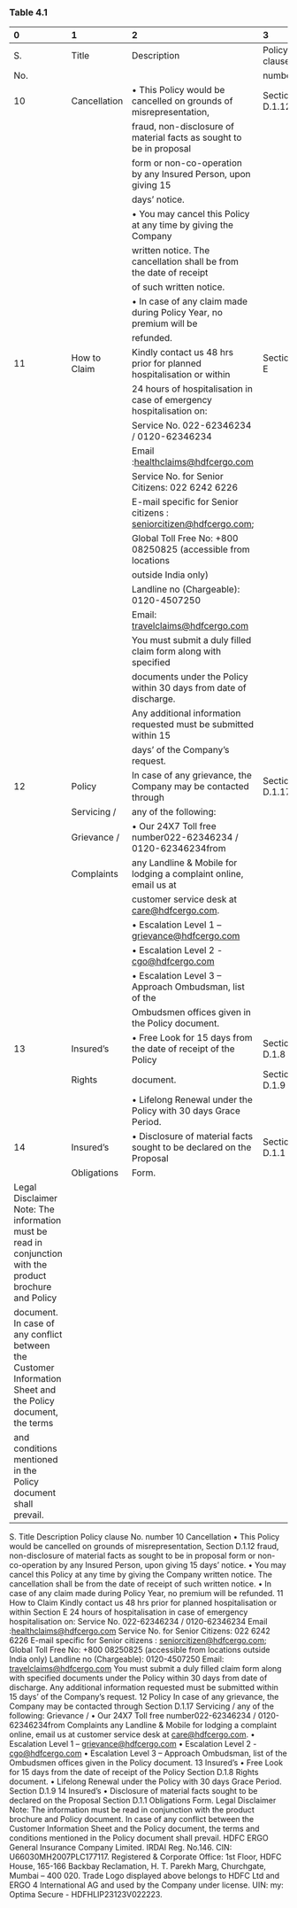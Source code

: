 
### Table 4.1
| 0                                                                                                           | 1            | 2                                                                    | 3              |
|:------------------------------------------------------------------------------------------------------------|:-------------|:---------------------------------------------------------------------|:---------------|
| S.                                                                                                          | Title        | Description                                                          | Policy clause  |
| No.                                                                                                         |              |                                                                      | number         |
| 10                                                                                                          | Cancellation | • This Policy would be cancelled on grounds of misrepresentation,    | Section D.1.12 |
|                                                                                                             |              | fraud, non-disclosure of material facts as sought to be in proposal  |                |
|                                                                                                             |              | form or non-co-operation by any Insured Person, upon giving 15       |                |
|                                                                                                             |              | days’ notice.                                                        |                |
|                                                                                                             |              | • You may cancel this Policy at any time by giving the Company       |                |
|                                                                                                             |              | written notice. The cancellation shall be from the date of receipt   |                |
|                                                                                                             |              | of such written notice.                                              |                |
|                                                                                                             |              | • In case of any claim made during Policy Year, no premium will be   |                |
|                                                                                                             |              | refunded.                                                            |                |
| 11                                                                                                          | How to Claim | Kindly contact us 48 hrs prior for planned hospitalisation or within | Section E      |
|                                                                                                             |              | 24 hours of hospitalisation in case of emergency hospitalisation on: |                |
|                                                                                                             |              | Service No. 022-62346234 / 0120-62346234                             |                |
|                                                                                                             |              | Email :healthclaims@hdfcergo.com                                     |                |
|                                                                                                             |              | Service No. for Senior Citizens: 022 6242 6226                       |                |
|                                                                                                             |              | E-mail specific for Senior citizens : seniorcitizen@hdfcergo.com;    |                |
|                                                                                                             |              | Global Toll Free No: +800 08250825 (accessible from locations        |                |
|                                                                                                             |              | outside India only)                                                  |                |
|                                                                                                             |              | Landline no (Chargeable): 0120-4507250                               |                |
|                                                                                                             |              | Email: travelclaims@hdfcergo.com                                     |                |
|                                                                                                             |              | You must submit a duly filled claim form along with specified        |                |
|                                                                                                             |              | documents under the Policy within 30 days from date of discharge.    |                |
|                                                                                                             |              | Any additional information requested must be submitted within 15     |                |
|                                                                                                             |              | days’ of the Company’s request.                                      |                |
| 12                                                                                                          | Policy       | In case of any grievance, the Company may be contacted through       | Section D.1.17 |
|                                                                                                             | Servicing /  | any of the following:                                                |                |
|                                                                                                             | Grievance /  | • Our 24X7 Toll free number022-62346234 / 0120-62346234from          |                |
|                                                                                                             | Complaints   | any Landline & Mobile for lodging a complaint online, email us at    |                |
|                                                                                                             |              | customer service desk at care@hdfcergo.com.                          |                |
|                                                                                                             |              | • Escalation Level 1 – grievance@hdfcergo.com                        |                |
|                                                                                                             |              | • Escalation Level 2 - cgo@hdfcergo.com                              |                |
|                                                                                                             |              | • Escalation Level 3 – Approach Ombudsman, list of the               |                |
|                                                                                                             |              | Ombudsmen offices given in the Policy document.                      |                |
| 13                                                                                                          | Insured’s    | • Free Look for 15 days from the date of receipt of the Policy       | Section D.1.8  |
|                                                                                                             | Rights       | document.                                                            | Section D.1.9  |
|                                                                                                             |              | • Lifelong Renewal under the Policy with 30 days Grace Period.       |                |
| 14                                                                                                          | Insured’s    | • Disclosure of material facts sought to be declared on the Proposal | Section D.1.1  |
|                                                                                                             | Obligations  | Form.                                                                |                |
| Legal Disclaimer Note: The information must be read in conjunction with the product brochure and Policy     |              |                                                                      |                |
| document. In case of any conflict between the Customer Information Sheet and the Policy document, the terms |              |                                                                      |                |
| and conditions mentioned in the Policy document shall prevail.                                              |              |                                                                      |                |


S. Title Description Policy clause
No. number
10 Cancellation • This Policy would be cancelled on grounds of misrepresentation, Section D.1.12
fraud, non-disclosure of material facts as sought to be in proposal
form or non-co-operation by any Insured Person, upon giving 15
days’ notice.
• You may cancel this Policy at any time by giving the Company
written notice. The cancellation shall be from the date of receipt
of such written notice.
• In case of any claim made during Policy Year, no premium will be
refunded.
11 How to Claim Kindly contact us 48 hrs prior for planned hospitalisation or within Section E
24 hours of hospitalisation in case of emergency hospitalisation on:
Service No. 022-62346234 / 0120-62346234
Email :healthclaims@hdfcergo.com
Service No. for Senior Citizens: 022 6242 6226
E-mail specific for Senior citizens : seniorcitizen@hdfcergo.com;
Global Toll Free No: +800 08250825 (accessible from locations
outside India only)
Landline no (Chargeable): 0120-4507250
Email: travelclaims@hdfcergo.com
You must submit a duly filled claim form along with specified
documents under the Policy within 30 days from date of discharge.
Any additional information requested must be submitted within 15
days’ of the Company’s request.
12 Policy In case of any grievance, the Company may be contacted through Section D.1.17
Servicing / any of the following:
Grievance / • Our 24X7 Toll free number022-62346234 / 0120-62346234from
Complaints any Landline & Mobile for lodging a complaint online, email us at
customer service desk at care@hdfcergo.com.
• Escalation Level 1 – grievance@hdfcergo.com
• Escalation Level 2 - cgo@hdfcergo.com
• Escalation Level 3 – Approach Ombudsman, list of the
Ombudsmen offices given in the Policy document.
13 Insured’s • Free Look for 15 days from the date of receipt of the Policy Section D.1.8
Rights document.
• Lifelong Renewal under the Policy with 30 days Grace Period. Section D.1.9
14 Insured’s • Disclosure of material facts sought to be declared on the Proposal Section D.1.1
Obligations Form.
Legal Disclaimer Note: The information must be read in conjunction with the product brochure and Policy
document. In case of any conflict between the Customer Information Sheet and the Policy document, the terms
and conditions mentioned in the Policy document shall prevail.
HDFC ERGO General Insurance Company Limited. IRDAI Reg. No.146. CIN: U66030MH2007PLC177117. Registered & Corporate Office: 1st Floor, HDFC
House, 165-166 Backbay Reclamation, H. T. Parekh Marg, Churchgate, Mumbai – 400 020. Trade Logo displayed above belongs to HDFC Ltd and ERGO 4
International AG and used by the Company under license. UIN: my: Optima Secure - HDFHLIP23123V022223.